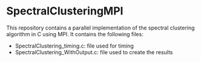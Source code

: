 # SpectralClusteringMPI
This repository contains a parallel implementation of the spectral clustering algorithm in C using MPI. It contains the following files:
+ SpectralClustering_timing.c: file used for timing
+ SpectralClustering_WithOutput.c: file used to create the results
